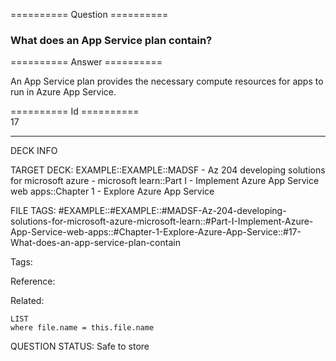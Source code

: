 ========== Question ==========  

### What does an App Service plan contain?  

========== Answer ==========  

An App Service plan provides the necessary compute resources for apps to run in
Azure App Service.

========== Id ==========  
17

---

DECK INFO

TARGET DECK: EXAMPLE::EXAMPLE::MADSF - Az 204 developing solutions for microsoft azure - microsoft learn::Part I - Implement Azure App Service web apps::Chapter 1 - Explore Azure App Service

FILE TAGS: #EXAMPLE::#EXAMPLE::#MADSF-Az-204-developing-solutions-for-microsoft-azure-microsoft-learn::#Part-I-Implement-Azure-App-Service-web-apps::#Chapter-1-Explore-Azure-App-Service::#17-What-does-an-app-service-plan-contain

Tags:

Reference:

Related:

```dataview
LIST
where file.name = this.file.name
```

QUESTION STATUS: Safe to store
